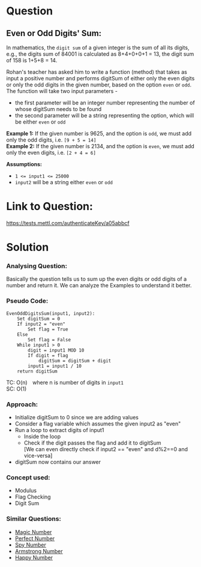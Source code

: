 # Question
  
## Even or Odd Digits' Sum:
In mathematics, the `digit sum` of a given integer is the sum of all its digits, e.g., the digits sum of 84001 is calculated as 8+4+0+0+1 = 13, the digit sum of 158 is 1+5+8 = 14.  
  
Rohan's teacher has asked him to write a function (method) that takes as input a positive number and performs digitSum of either only the even digits or only the odd digits in the given number, based on the option `even` or `odd`.  
The function will take two input parameters \-  
* the first parameter will be an integer number representing the number of whose digitSum needs to be found  
* the second parameter will be a string representing the option, which will be either `even` or `odd` 
  
**Example 1:** If the given number is 9625, and the option is `odd`, we must add only the odd digits, i.e. `[9 + 5 = 14]`  
**Example 2:** If the given number is 2134, and the option is `even`, we must add only the even digits, i.e. `[2 + 4 = 6]`  
  
**Assumptions:**
* `1 <= input1 <= 25000`
* `input2` will be a string either `even` or `odd` 
  
# Link to Question:
https://tests.mettl.com/authenticateKey/a05abbcf
  
# Solution  

### Analysing Question:
Basically the question tells us to sum up the even digits or odd digits of a number and return it. We can analyze the Examples to understand it better. 

### Pseudo Code:
```
EvenOddDigitsSum(input1, input2):
    Set digitSum = 0
    If input2 = "even"
        Set flag = True
    Else
        Set flag = False
    While input1 > 0
        digit = input1 MOD 10
        If digit = flag
            digitSum = digitSum + digit
        input1 = input1 / 10
    return digitSum
```
TC: O(n)&emsp;where n is number of digits in `input1`  
SC: O(1)

### Approach:
* Initialize digitSum to 0 since we are adding values
* Consider a flag variable which assumes the given input2 as "even"
* Run a loop to extract digits of input1
    * Inside the loop
    * Check if the digit passes the flag and add it to digitSum  
    [We can even directly check if input2 == "even" and d%2==0 and vice-versa]
* digitSum now contains our answer

### Concept used:
* Modulus
* Flag Checking
* Digit Sum

### Similar Questions:
* [Magic Number](https://practice.geeksforgeeks.org/problems/sum-of-digit-modified1409/1)
* [Perfect Number](https://practice.geeksforgeeks.org/problems/perfect-number3759/1)
* [Spy Number](https://www.geeksforgeeks.org/spy-number-sum-and-products-of-digits-are-same/)
* [Armstrong Number](https://practice.geeksforgeeks.org/problems/armstrong-numbers2727/1)
* [Happy Number](https://leetcode.com/problems/happy-number/)
